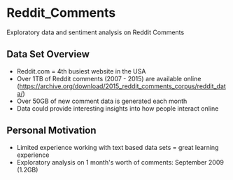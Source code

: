 # Reddit_Comments
Exploratory data and sentiment analysis on Reddit Comments

## Data Set Overview
* Reddit.com = 4th busiest website in the USA
* Over 1TB of Reddit comments (2007 - 2015) are available online (https://archive.org/download/2015_reddit_comments_corpus/reddit_data/)
* Over 50GB of new comment data is generated each month
* Data could provide interesting insights into how people interact online

## Personal Motivation
* Limited experience working with text based data sets = great learning experience
* Exploratory analysis on 1 month's worth of comments: September 2009 (1.2GB)

